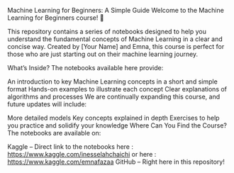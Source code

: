 Machine Learning for Beginners: A Simple Guide
Welcome to the Machine Learning for Beginners course! 🚀

This repository contains a series of notebooks designed to help you understand the fundamental concepts of Machine Learning in a clear and concise way. Created by [Your Name] and Emna, this course is perfect for those who are just starting out on their machine learning journey.

What’s Inside?
The notebooks available here provide:

An introduction to key Machine Learning concepts in a short and simple format
Hands-on examples to illustrate each concept
Clear explanations of algorithms and processes
We are continually expanding this course, and future updates will include:

More detailed models
Key concepts explained in depth
Exercises to help you practice and solidify your knowledge
Where Can You Find the Course?
The notebooks are available on:

Kaggle – Direct link to the notebooks here : https://www.kaggle.com/inesselahchaichi or here : https://www.kaggle.com/emnafazaa
GitHub – Right here in this repository!
